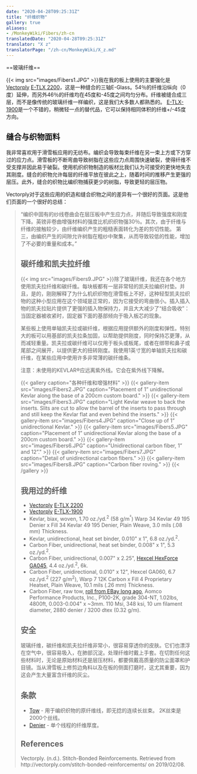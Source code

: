 ```yaml
---
date: "2020-04-28T09:25:31Z"
title: "纤维织物"
gallery: true
aliases:
- /MonkeyWiki/Fibers/zh-cn
translatedDate: "2020-04-28T09:25:31Z"
translator: "X z"
translatorPage: "/zh-cn/MonkeyWiki/X_z.md"
---
```


==玻璃纤维==

{{< img src="images/Fibers1.JPG" >}}我在我的板上使用的主要强化是[Vectorply](http://www.vectorply.com/) [E-TLX 2200](http://vectorply.com/wp-content/uploads/2015/06/E-TLX-22001.pdf)，这是一种缝合的三轴E-Glass。54％的纤维沿纵向（0度）延伸，而另外46％的纤维均在45度和-45度之间均匀分布。纤维被缝合成三层，而不是像传统的玻璃纤维一样编织，这是我们大多数人都熟悉的。 [E-TLX-1900](http://vectorply.com/wp-content/uploads/2015/06/E-TLX-19001.pdf)是一个不错的，稍微轻一点的替代品，它可以保持相同体积的纤维+/-45度方向。

## 缝合与织物面料

我非常喜欢用于滑雪板应用的无纺布。编织会导致每束纤维在另一束上方或下方穿过的应力点。滑雪板的不断弯曲导致树脂在这些应力点周围快速破裂，使得纤维不受支撑并因此易于破裂。使用机织织物制造的板材比我们认为可接受的更快地失去其刚度。缝合的织物允许每层的纤维平放在彼此之上，随着时间的推移产生更强的层压。此外，缝合的织物比编织物捕获更少的树脂，导致更轻的层压物。

Vectorply对于这些应用的织造和缝合织物之间的差异有一个很好的页面。这是他们页面的一个很好的总结：

<blockquote><q>编织中固有的纱线卷曲会在层压板中产生应力点，并随后导致强度和刚度下降。英镑非卷曲增强材料的强度比机织织物强30％。其次，由于纤维与纤维的接触较少，由纤维编织产生的粗糙表面转化为差的剪切性能。 第三，由编织产生的间隙允许树脂在粗纱中聚集，从而导致较低的性能，增加了不必要的重量和成本。</q><ref name=“vectorply1” /></ blockquote>

## 碳纤维和凯夫拉纤维
{{< img src="images/Fibers9.JPG" >}}除了玻璃纤维，我还在各个地方使用凯夫拉纤维和碳纤维。每块板都有一层非常轻的凯夫拉编织衬垫。并且，是的，刚刚解释了为什么机织织物在滑雪板上不好，这种轻型凯夫拉织物的这种小型应用在这个领域是正常的，因为它接受的弯曲很小。插入插入物的凯夫拉贴片提供了更强的插入物保持力，并且大大减少了“结合吸收”：当固定器被收紧时，固定器下面的基部倾向于吸入板芯的现象。

某些板上使用单轴凯夫拉或碳纤维，根据应用提供额外的刚度和弹性。特别大的板可以用基部的凯夫拉条加固，以帮助提供刚度，同时保持芯更薄，从而减轻重量。凯夫拉或碳纤维可以仅用于板头或板尾，或者在绑带和鼻子或尾部之间展开，以提供更大的扭转刚度。我使用1英寸宽的单轴凯夫拉和碳纤维，在某些应用中使用许多非常薄的碳纤维条。

注意：未使用的KEVLAR®应远离紫外线。它会在紫外线下降解。

{{< gallery  caption="各种纤维和增强材料" >}}
{{< gallery-item src="images/Fibers2.JPG" caption="Placement of 1” unidirectional Kevlar along the base of a 200cm custom board." >}}
{{< gallery-item src="images/Fibers3.JPG" caption="Light Kevlar weave to back the inserts. Slits are cut to allow the barrel of the inserts to pass through and still keep the Kevlar flat and even behind the inserts." >}}
{{< gallery-item src="images/Fibers4.JPG" caption="Close up of 1” unidirectional Kevlar." >}}
{{< gallery-item src="images/Fibers5.JPG" caption="Placement of 1” unidirectional Kevlar along the base of a 200cm custom board." >}}
{{< gallery-item src="images/Fibers6.JPG" caption="Unidirectional carbon fiber, 1” and 12”." >}}
{{< gallery-item src="images/Fibers7.JPG" caption="Detail of unidirectional carbon fibers." >}}
{{< gallery-item src="images/Fibers8.JPG" caption="Carbon fiber roving." >}}
{{< /gallery >}}


## 我用过的纤维

- [Vectorply](http://www.vectorply.com/) [E-TLX 2200](http://vectorply.com/wp-content/uploads/2015/06/E-TLX-22001.pdf)
- [Vectorply](http://www.vectorply.com/) [E-TLX-1900](http://vectorply.com/wp-content/uploads/2015/06/E-TLX-19001.pdf)
- Kevlar, biax, woven, 1.70 oz./yd.<sup>2</sup> (58 g/m<sup>²</sup>) Warp 34 Kevlar 49 195 Denier x Fill 34 Kevlar 49 195 Denier, Plain Weave, 3.0 mils (.08 mm) Thickness.
- Kevlar, unidirectional, heat set binder, 0.010" x 1", 6.8 oz./yd.<sup>2</sup>.
- Carbon Fiber, unidirectional, heat set binder, 0.008" x 1", 5.3 oz./yd.<sup>2</sup>.
- Carbon Fiber, unidirectional, 0.007" x 2.25", [Hexcel HexForce GA045](https://www.hexcel.com/user_area/content_media/raw/DSF_ga045.pdf), 4.4 oz./yd.<sup>2</sup>, 6k.
- Carbon Fiber, unidirectional, 0.010" x 12", Hexcel GA060, 6.7 oz./yd.<sup>2</sup> (227 g/m<sup>2</sup>), Warp 7 12K Carbon x Fill 4 Proprietary Heatset, Plain Weave, 10.1 mils (.26 mm) Thickness.  
- Carbon Fiber, raw tow, [roll from EBay long ago](https://www.ebay.com/itm/AMOCO-CYTEC-THORNEL-P-100-2K-HIGH-STIFFNESS-CARBON-GRAPHITE-FIBER-TOW-THREAD/263531049599?epid=7015814399&hash=item3d5bacb27f:g:Cg0AAOSwURxam~hQ), Aomco Performance Products, Inc., P100-2K, grade 304-NT, 1.02lbs, 4800ft, 0.003-0.004" x ~3mm. 110 Msi, 348 ksi, 10 um filament diameter, 2880 denier / 3200 dtex (0.32 g/m). 

## 安全 

玻璃纤维，碳纤维和凯夫拉纤维非常小，很容易穿透你的皮肤。它们也漂浮在空气中，很容易吸入，在肺部沉淀。处理纤维时戴上手套。在切割任何这些材料时，无论是原始材料还是层压材料，都要佩戴高质量的防尘面罩和护目镜。当从滑雪板上修剪边角料以及在板的侧面打磨时，这尤其重要，因为这会产生大量富含纤维的灰尘。

## 条款

- [Tow](https://en.wikipedia.org/wiki/Tow)  - 用于编织织物的原纤维线，即无捻的连续长丝束。 2K丝束是2000个丝线。
- [Denier](https://en.wikipedia.org/wiki/Units_of_textile_measurement#Denier)  - 单个线程的纤维厚度。  

## References
<references>
<ref name="vectorply1">Vectorply. (n.d.). Stitch-Bonded Reinforcements. Retrieved from http://vectorply.com/stitch-bonded-reinforcements/ on 2019/02/08.</ref>
</references>

